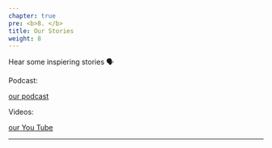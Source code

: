 ```yaml
---
chapter: true
pre: <b>8. </b>
title: Our Stories
weight: 8
---
```


Hear some inspiering stories 🗣 

Podcast:

[our podcast](https://anchor.fm/tatjana-kecojevic/episodes/R-Toolbox-e8h4iu) 

Videos:

[our You Tube](https://youtu.be/BQ1RH5ne4qA)










-----------------------------

